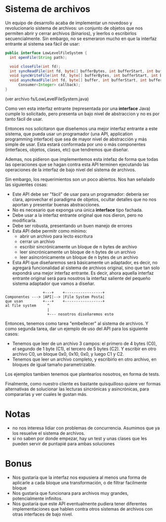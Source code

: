 Sistema de archivos
===================

Un equipo de desarrollo acaba de implementar un novedoso y revolucionario sistema de archivos: un conjunto de objetos
que nos permiten abrir y cerrar archivos (binarios), y leerlos o escribirlos secuencialmente. Sin embargo, no se esmeraron mucho en que la interfaz entrante al sistema sea fácil de usar:

```java
public interface LowLevelFileSystem {
  int openFile(String path);

  void closeFile(int fd);
  int syncReadFile(int fd, byte[] bufferBytes, int bufferStart, int bufferEnd);
  void syncWriteFile(int fd, byte[] bufferBytes, int bufferStart, int bufferEnd);
  void asyncReadFile(int fd, byte[] buffer, int bufferStart, int bufferEnd,
      Consumer<Integer> callback);
}
```
(ver archivo fs/LowLevelFileSystem.java)

Como ven esta interfaz entrante (representada por una __interface__ Java) cumple lo solicitado, pero presenta un bajo nivel de abstraccion y no es por tanto fácil de usar.


Entonces nos solicitaron que diseñemos una mejor interfaz entrante a este sistema, que pueda usar un programador (una API, application programming interface) que sea de mayor nivel de abstracción y más simple de usar. Esta estará conformada por uno o más componentes (interfaces, objetos, clases, etc) que tendremos que diseñar. 

Ademas, nos pidieron que implementemos esta intefaz de forma que todas las operaciones que se hagan contra esta API terminen ejecutando las operaciones de la interfaz de bajo nivel del sistema de archivos.

Sin embargo, los requerimientos son un poco abiertos. Nos han señalado las siguientes cosas: 
* Este API debe ser "fácil" de usar para un programador: debería ser clara, aprovechar el paradigma de objetos, ocultar detalles que no nos aportan y presentar buenas abstracciones.  
* No es necesario que exponga una única __interface__ tipo fachada.
* Debe usar a la interfaz entrante original que nos dieron, pero no modificarla. 
* Debe ser robusta, presentando un buen manejo de errores
* Esta API debe permitr como mínimo: 
  * abrir un archivo para lecto escritura
  * cerrar un archivo
  * escribir sincrónicamente un bloque de n bytes de archivo
  * leer sincrónicamente un bloque de n bytes de un archivo
  * leer asincrónicamente un bloque de n bytes de un archivo
* Esta API que diseñaremos será básicamente un adaptador, es decir, no agregará funcionalidad al sistema de archivos original, sino que tan solo expondrá una mejor interfaz entrante. Es decir, ahora aquella interfaz entrante original será para nosotros la interfaz saliente del pequeño sistema adaptador que vamos a diseñar.

```
                 +---+    +-----------------+
Componentes ---> |API|--> |File System Posta|
que usan         +---+    +-----------------+
al file system     ^
                   |
                   +--- nosotros diseñaremos esto

```            
Entonces, tenemos como tarea "embellecer" al sistema de archivos. Y como segunda tarea, dar un ejemplo de uso del API para los siguiente casos:
  * Tenemos que leer de un archivo 3 campos: el primero de 4 bytes (C0), el segundo de 1 byte (C1), el tercero de 5 bytes (C2). Y escribir en otro archivo C0, un bloque 0x0, 0x10, 0x0, y luego C1 y C2. 
  * Tenemos que leer un archivo completo, y escribirlo en otro archivo, en bloques de igual tamaño parametrizable.  
 
Los ejemplos tambien tenemos que plantearlos nosotros, en forma de tests. 

Finalmente, como nuestro cliente es bastante quisquilloso quiere ver formas alternativas de solucionar las lecturas sincrónicas y asincrónicas, para compararlas y ver cuales le gustan más. 

Notas
===== 
  * no nos interesa lidiar con problemas de concurrencia. Asumimos que ya los resuelve el sistema de archivos. 
  * si no saben por donde empezar, hay un test y unas clases que les pueden servir de puntapié para ambas soluciones

Bonus
=====

  * Nos gustaría que la interfaz nos expusiera al menos una forma de aplicarle a cada bloque una transformación, o de filtrar facilmente bloque
  * Nos gustaría que funcionara para archivos muy grandes, potencialmente infinitos.
  * Nos gustaría que este API eventualmente pudiera tener diferentes implementaciones que hablen contra otros sistemas de archivos con otras interfaces de bajo nivel. 

